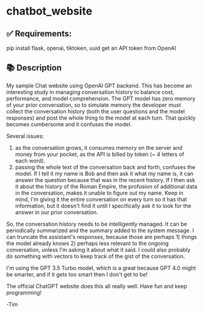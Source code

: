 # chatbot_website
## ✅ Requirements:
pip install flask, openai, tiktoken, uuid
get an API token from OpenAI

## 📚 Description
My sample Chat website using OpenAI GPT backend.  This has become an interesting study in managing conversation history to balance cost, performance, and model comprehension.  The GPT model has zero memory of your prior conversation, so to simulate memory the developer must collect the conversation history (both the user questions and the model responses) and post the whole thing to the model at each turn.  That quickly becomes cumbersome and it confuses the model.

Several issues:
1) as the conversation grows, it consumes memory on the server and money from your pocket, as the API is billed by token (~ 4 letters of each word).
2) passing the whole text of the conversation back and forth, confuses the model.  If I tell it my name is Bob and then ask it what my name is, it can answer the question because that was in the recent history.  If I then ask it about the history of the Roman Empire, the profusion of additional data in the conversation, makes it unable to figure out my name.  Keep in mind, I'm giving it the entire conversation on every turn so it has that information, but it doesn't find it until I specifically ask it to look for the answer in our prior conversation.

So, the conversation history needs to be intelligently managed.  It can be periodically summarized and the summary added to the system message.  I can truncate the assistant's responses, because those are perhaps 1) things the model already knows 2) perhaps less relevant to the ongoing conversation, unless I'm asking it about what it said.  I could also probably do something with vectors to keep track of the gist of the conversation.

I'm using the GPT 3.5 Turbo model, which is a great because GPT 4.0 might be smarter, and if it gets too smart then I don't get to be! 

The official ChatGPT website does this all really well.  Have fun and keep programming!

-Tim
